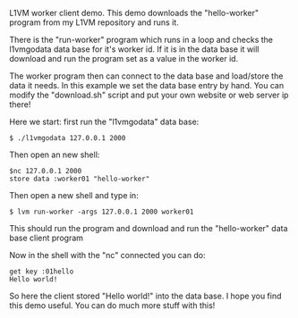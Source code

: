 L1VM worker client demo.
This demo downloads the "hello-worker" program from my L1VM repository and runs it.

There is the "run-worker" program which runs in a loop and checks the l1vmgodata data base for it's worker id. If it is in the data base it will download and run the program set as a value in the worker id.

The worker program then can connect to the data base and load/store the data it needs.
In this example we set the data base entry by hand. You can modify the "download.sh" script and put your own website or web server ip there!

Here we start: first run the "l1vmgodata" data base:

```
$ ./l1vmgodata 127.0.0.1 2000
```

Then open an new shell:

```
$nc 127.0.0.1 2000
store data :worker01 "hello-worker"
```

Then open a new shell and type in:

```
$ lvm run-worker -args 127.0.0.1 2000 worker01
```

This should run the program and download and run the "hello-worker" data base client program

Now in the shell with the "nc" connected you can do:

```
get key :01hello
Hello world!
```

So here the client stored "Hello world!" into the data base.
I hope you find this demo useful. You can do much more stuff with this!
